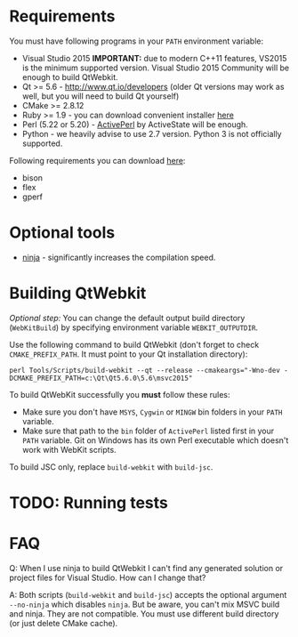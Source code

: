 # Requirements
You must have following programs in your `PATH` environment variable:

* Visual Studio 2015 **IMPORTANT:** due to modern C++11 features, VS2015 is the minimum supported version. Visual Studio 2015 Community will be enough to build QtWebkit.
* Qt >= 5.6 - http://www.qt.io/developers (older Qt versions may work as well, but you will need to build Qt yourself)
* CMake >= 2.8.12
* Ruby >= 1.9 - you can download convenient installer [here](http://rubyinstaller.org)
* Perl (5.22 or 5.20) - [ActivePerl](http://www.activestate.com/activeperl) by ActiveState will be enough.
* Python - we heavily advise to use 2.7 version. Python 3 is not officially supported.

Following requirements you can download [here](http://gnuwin32.sourceforge.net):

* bison
* flex
* gperf

# Optional tools

* [ninja](https://ninja-build.org) - significantly increases the compilation speed.

# Building QtWebkit

_Optional step:_ You can change the default output build directory (`WebKitBuild`) by specifying environment variable `WEBKIT_OUTPUTDIR`.

Use the following command to build QtWebkit (don't forget to check `CMAKE_PREFIX_PATH`. It must point to your Qt installation directory):

```
perl Tools/Scripts/build-webkit --qt --release --cmakeargs="-Wno-dev -DCMAKE_PREFIX_PATH=c:\Qt\Qt5.6.0\5.6\msvc2015"
```

To build QtWebKit successfully you **must** follow these rules:

- Make sure you don't have `MSYS`, `Cygwin` or `MINGW` bin folders in your `PATH` variable.
- Make sure that path to the `bin` folder of `ActivePerl` listed first in your `PATH` variable. Git on Windows has its own Perl executable which doesn't work with WebKit scripts.

To build JSC only, replace `build-webkit` with `build-jsc`.

# TODO: Running tests

# FAQ

Q: When I use ninja to build QtWebkit I can't find any generated solution or project files for Visual Studio. How can I change that?

A: Both scripts (`build-webkit` and `build-jsc`) accepts the optional argument `--no-ninja` which disables `ninja`. But be aware, you can't mix MSVC build and ninja. They are not compatible. You must use different build directory (or just delete CMake cache).
